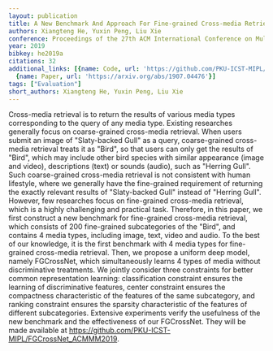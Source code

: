 ```yaml
---
layout: publication
title: A New Benchmark And Approach For Fine-grained Cross-media Retrieval
authors: Xiangteng He, Yuxin Peng, Liu Xie
conference: Proceedings of the 27th ACM International Conference on Multimedia
year: 2019
bibkey: he2019a
citations: 32
additional_links: [{name: Code, url: 'https://github.com/PKU-ICST-MIPL/FGCrossNet_ACMMM2019.'},
  {name: Paper, url: 'https://arxiv.org/abs/1907.04476'}]
tags: ["Evaluation"]
short_authors: Xiangteng He, Yuxin Peng, Liu Xie
---
```

Cross-media retrieval is to return the results of various media types
corresponding to the query of any media type. Existing researches generally
focus on coarse-grained cross-media retrieval. When users submit an image of
"Slaty-backed Gull" as a query, coarse-grained cross-media retrieval treats it
as "Bird", so that users can only get the results of "Bird", which may include
other bird species with similar appearance (image and video), descriptions
(text) or sounds (audio), such as "Herring Gull". Such coarse-grained
cross-media retrieval is not consistent with human lifestyle, where we
generally have the fine-grained requirement of returning the exactly relevant
results of "Slaty-backed Gull" instead of "Herring Gull". However, few
researches focus on fine-grained cross-media retrieval, which is a highly
challenging and practical task. Therefore, in this paper, we first construct a
new benchmark for fine-grained cross-media retrieval, which consists of 200
fine-grained subcategories of the "Bird", and contains 4 media types, including
image, text, video and audio. To the best of our knowledge, it is the first
benchmark with 4 media types for fine-grained cross-media retrieval. Then, we
propose a uniform deep model, namely FGCrossNet, which simultaneously learns 4
types of media without discriminative treatments. We jointly consider three
constraints for better common representation learning: classification
constraint ensures the learning of discriminative features, center constraint
ensures the compactness characteristic of the features of the same subcategory,
and ranking constraint ensures the sparsity characteristic of the features of
different subcategories. Extensive experiments verify the usefulness of the new
benchmark and the effectiveness of our FGCrossNet. They will be made available
at https://github.com/PKU-ICST-MIPL/FGCrossNet_ACMMM2019.